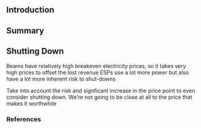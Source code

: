 ## Introduction





## Summary



## Shutting Down
Beams have relatively high breakeven electricity prices, so it takes very high prices to offset the lost revenue
ESPs use a lot more power but also have a lot more inherent risk to shut-downs

Take into account the risk and signficant increase in the price point to even consider shutting down. We're not going to be close at all to the price that makes it worthwhile


### References

